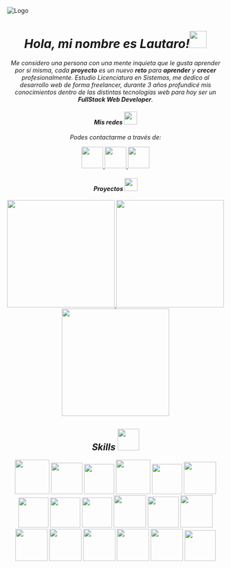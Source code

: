 ![Logo](https://i.ibb.co/Dz5Twt5/WEB-DEVELOPER-2.png)
<em>

<h1 align="center">Hola, mi nombre es Lautaro!<img width="40" src="https://emojipedia-us.s3.amazonaws.com/source/microsoft-teams/337/waving-hand_light-skin-tone_1f44b-1f3fb_1f3fb.png">
</h1>
<p align="center">Me considero una persona con una mente inquieta que le gusta aprender por sí misma, cada <strong>proyecto</strong> es un nuevo <strong>reto</strong> para <strong>aprender</strong> y <strong>crecer</strong> profesionalmente.
Estudio Licenciatura en Sistemas, me dedico al desarrollo web de forma freelancer, durante 3 años profundicé mis conocimientos dentro de las distintas tecnologías web para hoy ser un <strong>FullStack Web Developer</strong>.
</p>

<div align="center">
<h4> Mis redes <img width="30" src="https://emojipedia-us.s3.amazonaws.com/source/microsoft-teams/337/grinning-face_1f600.png"> </h4>

<p>Podes contactarme a través de: <p>

<a href="https://twitter.com/zav_dev">
<img width="50" src="https://cdn.discordapp.com/attachments/743982074553172058/1003072010915680338/icons8-twitter-cuadrado-96.png">
</a>
<a href="https://www.instagram.com/aboueidd.lautaro/">
<img width="50" src="https://cdn.discordapp.com/attachments/743982074553172058/1003072011465146408/icons8-instagram-240.png">
</a>
<a href="https://www.linkedin.com/in/lautaro-abou-eid-1a8b88225">
<img width="50" src="https://cdn.discordapp.com/attachments/743982074553172058/1003072012148813904/icons8-linkedin-480.png">
</a>
</div>

<div align="center">
<h4>Proyectos <img width="30" src="https://emojipedia-us.s3.amazonaws.com/source/microsoft-teams/337/rocket_1f680.png"></h4>
<a href="https://dizeid-drinks.store/">
<img width="250" src="https://aboueidlautaro.vercel.app/assets/project1.ef7f3ba1.png">
</a>
<a href="https://react-fb-3367b.web.app/">
<img width="250" src="https://aboueidlautaro.vercel.app/assets/project2.12b51195.png">
</a>
<a href="https://blog-jwt.netlify.app/">
<img width="250" src="https://aboueidlautaro.vercel.app/assets/project3.1383e147.png">
</a>
</div>

<div align="center">
<h2>Skills <img width="50" src="https://emojipedia-us.s3.amazonaws.com/source/microsoft-teams/337/technologist-light-skin-tone_1f9d1-1f3fb-200d-1f4bb.png"></h2>
<img width="80" src="https://img.icons8.com/plasticine/512/react.png">
<img width="73" src="https://img.icons8.com/color/512/javascript--v1.png">
<img width="70" src="https://img.icons8.com/color/512/angularjs.png">
<img width="80" src="https://img.icons8.com/color/512/mysql-logo.png">
<img width="70" src="https://img.icons8.com/fluency/480/node-js.png">
<img width="75" src="https://img.icons8.com/color/512/tailwindcss.png">
<img width="70" src="https://img.icons8.com/color/512/css3.png">
<img width="70" src="https://img.icons8.com/color/512/html-5--v1.png">
<img width="70" src="https://img.icons8.com/color/512/sass.png">
<img width="75" src="https://img.icons8.com/color/512/git.png">
<img width="72" src="https://img.icons8.com/color/200/json--v1.png">
<img width="75" src="https://img.icons8.com/color/512/firebase.png">
<img width="75" src="https://img.icons8.com/color/512/adobe-creative-cloud--v1.png">
<img width="75" src="https://img.icons8.com/color/512/microsoft-office-2019.png">
<img width="75" src="https://img.icons8.com/color/512/python--v1.png">
<img width="75" src="https://img.icons8.com/color/512/django.png">
<img width="75" src="https://img.icons8.com/officel/512/php-logo.png">
<img width="72" src="https://img.icons8.com/external-flaticons-flat-flat-icons/200/external-api-no-code-flaticons-flat-flat-icons.png">

</div>
</em>
